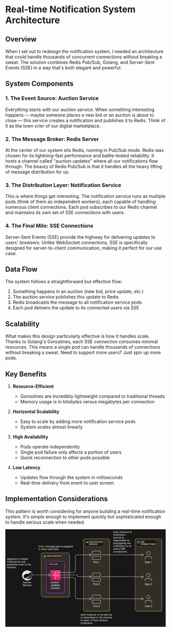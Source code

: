 # Real-time Notification System Architecture

## Overview
When I set out to redesign the notification system, I needed an architecture that could handle thousands of concurrent connections without breaking a sweat. The solution combines Redis Pub/Sub, Golang, and Server-Sent Events (SSE) in a way that's both elegant and powerful.

## System Components

### 1. The Event Source: Auction Service 
Everything starts with our auction service. When something interesting happens — maybe someone places a new bid or an auction is about to close — this service creates a notification and publishes it to Redis. Think of it as the town crier of our digital marketplace.

### 2. The Message Broker: Redis Server
At the center of our system sits Redis, running in Pub/Sub mode. Redis was chosen for its lightning-fast performance and battle-tested reliability. It hosts a channel called "auction-updates" where all our notifications flow through. The beauty of Redis Pub/Sub is that it handles all the heavy lifting of message distribution for us.

### 3. The Distribution Layer: Notification Service
This is where things get interesting. The notification service runs as multiple pods (think of them as independent workers), each capable of handling numerous client connections. Each pod subscribes to our Redis channel and maintains its own set of SSE connections with users.

### 4. The Final Mile: SSE Connections
Server-Sent Events (SSE) provide the highway for delivering updates to users' browsers. Unlike WebSocket connections, SSE is specifically designed for server-to-client communication, making it perfect for our use case.

## Data Flow
The system follows a straightforward but effective flow:

1. Something happens in an auction (new bid, price update, etc.)
2. The auction service publishes this update to Redis
3. Redis broadcasts the message to all notification service pods
4. Each pod delivers the update to its connected users via SSE

## Scalability
What makes this design particularly effective is how it handles scale. Thanks to Golang's Goroutines, each SSE connection consumes minimal resources. This means a single pod can handle thousands of connections without breaking a sweat. Need to support more users? Just spin up more pods.

## Key Benefits

1. **Resource-Efficient**
   - Goroutines are incredibly lightweight compared to traditional threads
   - Memory usage is in kilobytes versus megabytes per connection

2. **Horizontal Scalability**
   - Easy to scale by adding more notification service pods
   - System scales almost linearly

3. **High Availability**
   - Pods operate independently
   - Single pod failure only affects a portion of users
   - Quick reconnection to other pods possible

4. **Low Latency**
   - Updates flow through the system in milliseconds
   - Real-time delivery from event to user screen

## Implementation Considerations
This pattern is worth considering for anyone building a real-time notification system. It's simple enough to implement quickly but sophisticated enough to handle serious scale when needed.

![System Architecture](./diagram-SSE-golang.png)